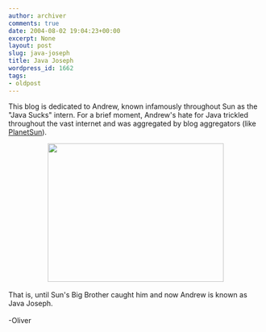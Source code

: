 ```yaml
---
author: archiver
comments: true
date: 2004-08-02 19:04:23+00:00
excerpt: None
layout: post
slug: java-joseph
title: Java Joseph
wordpress_id: 1662
tags:
- oldpost
---
```


This blog is dedicated to Andrew, known infamously throughout Sun as the "Java Sucks" intern.  For a brief moment, Andrew's hate for Java trickled throughout the vast internet and was aggregated by blog aggregators (like <a href=http://www.planetsun.org>PlanetSun</a>).<br /><center><a href=http://www.oliverweb.com/stuff/javajoseph.png><img src=http://www.oliverweb.com/stuff/javajoseph.png width=349 height=275></a></center><br />That is, until Sun's Big Brother caught him and now Andrew is known as Java Joseph.<br /><br />-Oliver
